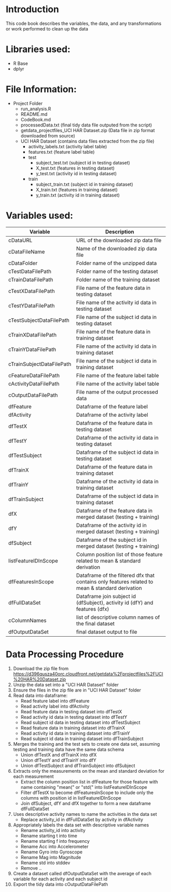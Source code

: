 # Introduction
This code book describes the variables, the data, and any transformations or work performed to clean up the data 

# Libraries used:
* R Base
* dplyr

# File Information:
* Project Folder
  + run_analysis.R 
  + README.md
  + CodeBook.md
  + processedData.txt (final tidy data file outputed from the script)
  + getdata_projectfiles_UCI HAR Dataset.zip (Data file in zip format downloaded from source)
  + UCI HAR Dataset (contains data files extracted from the zip file)
    + activity_labels.txt (activity label table)
    + features.txt (feature label table)
    + test
      + subject_test.txt (subject id in testing dataset)
      + X_test.txt (features in testing dataset)
      + y_test.txt (activity id in testing dataset)
    + train
      + subject_train.txt (subject id in training dataset)
      + X_train.txt (features in training dataset)
      + y_train.txt (activity id in training dataset)

# Variables used:
Variable                  |Description
--------------------------|--------------------------
cDataURL                  |URL of the downloaded zip data file
cDataFileName             |Name of the downloaded zip data file
cDataFolder               |Folder name of the unzipped data
cTestDataFilePath         |Folder name of the testing dataset
cTrainDataFilePath        |Folder name of the training dataset
cTestXDataFilePath        |File name of the feature data in testing dataset
cTestYDataFilePath        |File name of the activity id data in testing dataset
cTestSubjectDataFilePath  |File name of the subject id data in testing dataset
cTrainXDataFilePath       |File name of the feature data in training dataset
cTrainYDataFilePath       |File name of the activity id data in training dataset
cTrainSubjectDataFilePath |File name of the subject id data in training dataset
cFeatureDataFilePath      |File name of the feature label table
cActivityDataFilePath     |File name of the activity label table
cOutputDataFilePath       |File name of the output processed data
dfFeature                 |Dataframe of the feature label
dfActivity                |Dataframe of the activity label
dfTestX                   |Dataframe of the feature data in testing dataset
dfTestY                   |Dataframe of the activity id data in testing dataset
dfTestSubject             |Dataframe of the subject id data in testing dataset
dfTrainX                  |Dataframe of the feature data in training dataset
dfTrainY                  |Dataframe of the activity id data in training dataset
dfTrainSubject            |Dataframe of the subject id data in training dataset
dfX                       |Dataframe of the feature data in merged dataset (testing + training)
dfY                       |Dataframe of the activity id in merged dataset (testing + training)
dfSubject                 |Dataframe of the subject id in merged dataset (testing + training)
listFeatureIDInScope      |Column position list of those feature related to mean & standard derivation
dfFeaturesInScope         |Dataframe of the filtered dfx that contains only features related to mean & standard derivation
dfFullDataSet             |Dataframe join subject id (dfSubject), activity id (dfY) and features (dfx)
cColumnNames              |list of descriptive column names of the final dataset
dfOutputDataSet           |final dataset output to file


# Data Processing Procedure
1. Download the zip file from https://d396qusza40orc.cloudfront.net/getdata%2Fprojectfiles%2FUCI%20HAR%20Dataset.zip 
2. Unzip the data set into a "UCI HAR Dataset" folder
3. Ensure the files in the zip file are in "UCI HAR Dataset" folder
4. Read data into dataframe:
    + Read feature label into dfFeature
    + Read activity label into dfActivity
    + Read feature data in testing dataset into dfTestX
    + Read activity id data in testing dataset into dfTestY
    + Read subject id data in testing dataset into dfTestSubject
    + Read feature data in training dataset into dfTrainX
    + Read activity id data in training dataset into dfTrainY
    + Read subject id data in training dataset into dfTrainSubject
5. Merges the training and the test sets to create one data set, assuming testing and training data have the same data schema
    + Union dfTestX and dfTrainX into dfX
    + Union dfTestY and dfTrainY into dfY
    + Union dfTestSubject and dfTrainSubject into dfSubject
6. Extracts only the measurements on the mean and standard deviation for each measurement
    + Extract the column position list in dfFeature for those feature with name containing "mean(" or "std(" into listFeatureIDInScope
    + Filter dfTestX to become dfFeaturesInScope to include only the columns with position id in listFeatureIDInScope
    + Join dfSubject, dfY and dfX together to form a new dataframe dfFullDataSet
7. Uses descriptive activity names to name the activities in the data set
    + Replace activity_id in dfFullDataSet by activity in dfActivity
8. Appropriately labels the data set with descriptive variable names
    + Rename activity_id into activity
    + Rename starting t into time
    + Rename starting f into frequency
    + Rename Acc into Accelerometer
    + Rename Gyro into Gyroscope
    + Rename Mag into Magnitude
    + Rename std into stddev
    + Remove ..
6. Create a dataset called dfOutputDataSet with the average of each variable for each activity and each subject id
7. Export the tidy data into cOutputDataFilePath
